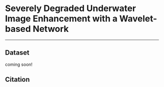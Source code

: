 # Severely Degraded Underwater Image Enhancement with a Wavelet-based Network
**********************
## Dataset
coming soon!
## Citation
